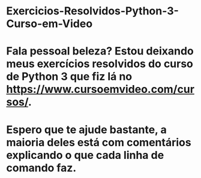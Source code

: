# Exercicios-Resolvidos-Python-3-Curso-em-Video
#  Fala pessoal beleza? Estou deixando meus exercícios resolvidos do curso de Python 3 que fiz lá no https://www.cursoemvideo.com/cursos/.
# Espero que te ajude bastante, a maioria deles está com comentários explicando o que cada linha de comando faz.
